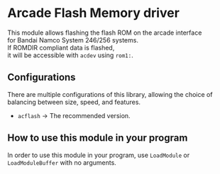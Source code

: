 # Arcade Flash Memory driver

This module allows flashing the flash ROM on the arcade interface \
for Bandai Namco System 246/256 systems.  
If ROMDIR compliant data is flashed, \
it will be accessible with `acdev` using `rom1:`.  

## Configurations

There are multiple configurations of this library, allowing the choice of
balancing between size, speed, and features.

*   `acflash` -> The recommended version.

## How to use this module in your program

In order to use this module in your program, use `LoadModule` or \
`LoadModuleBuffer` with no arguments.
